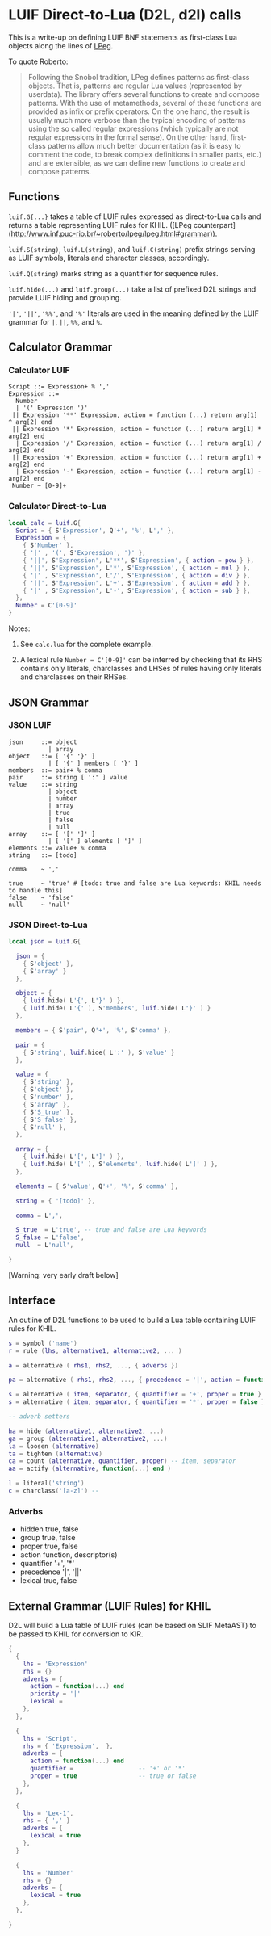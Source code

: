 ﻿# LUIF Direct-to-Lua (D2L, d2l) calls

This is a write-up on defining LUIF BNF statements as first-class Lua objects along the lines of [LPeg](http://www.inf.puc-rio.br/~roberto/lpeg/lpeg.html#intro).

To quote Roberto:

> Following the Snobol tradition, LPeg defines patterns as first-class objects. That is, patterns are regular Lua values (represented by userdata). The library offers several functions to create and compose patterns. With the use of metamethods, several of these functions are provided as infix or prefix operators. On the one hand, the result is usually much more verbose than the typical encoding of patterns using the so called regular expressions (which typically are not regular expressions in the formal sense). On the other hand, first-class patterns allow much better documentation (as it is easy to comment the code, to break complex definitions in smaller parts, etc.) and are extensible, as we can define new functions to create and compose patterns.

## Functions

`luif.G{...}` takes a table of LUIF rules expressed as direct-to-Lua calls
and returns a table representing LUIF rules for KHIL. ([LPeg counterpart]
(http://www.inf.puc-rio.br/~roberto/lpeg/lpeg.html#grammar)).

`luif.S(string)`, `luif.L(string)`, and `luif.C(string)` prefix strings serving as LUIF symbols, literals and character classes, accordingly.

`luif.Q(string)` marks string as a quantifier for sequence rules.

`luif.hide(...)` and `luif.group(...)` take a list of prefixed D2L strings and provide LUIF hiding and grouping.

`'|'`, `'||'`, `'%%'`, and `'%'` literals are used
in the meaning defined by the LUIF grammar for `|`, `||`, `%%`, and `%`.

## Calculator Grammar

### Calculator LUIF

```
Script ::= Expression+ % ','
Expression ::=
  Number
  | '(' Expression ')'
 || Expression '**' Expression, action = function (...) return arg[1] ^ arg[2] end
 || Expression '*' Expression, action = function (...) return arg[1] * arg[2] end
  | Expression '/' Expression, action = function (...) return arg[1] / arg[2] end
 || Expression '+' Expression, action = function (...) return arg[1] + arg[2] end
  | Expression '-' Expression, action = function (...) return arg[1] - arg[2] end
 Number ~ [0-9]+
```

### Calculator Direct-to-Lua

```lua
local calc = luif.G{
  Script = { S'Expression', Q'+', '%', L',' },
  Expression = {
    { S'Number' },
    { '|' , '(', S'Expression', ')' },
    { '||', S'Expression', L'**', S'Expression', { action = pow } },
    { '||', S'Expression', L'*', S'Expression', { action = mul } },
    { '|' , S'Expression', L'/', S'Expression', { action = div } },
    { '||', S'Expression', L'+', S'Expression', { action = add } },
    { '|' , S'Expression', L'-', S'Expression', { action = sub } },
  },
  Number = C'[0-9]'
}
```

Notes:

1. See `calc.lua` for the complete example.

2. A lexical rule `Number = C'[0-9]'` can be inferred by checking that its RHS contains only literals, charclasses and LHSes of rules having only literals and charclasses on their RHSes.

## JSON Grammar

### JSON LUIF

```
json     ::= object
           | array
object   ::= [ '{' '}' ]
           | [ '{' ] members [ '}' ]
members  ::= pair+ % comma
pair     ::= string [ ':' ] value
value    ::= string
           | object
           | number
           | array
           | true
           | false
           | null
array    ::= [ '[' ']' ]
           | [ '[' ] elements [ ']' ]
elements ::= value+ % comma
string   ::= [todo]

comma    ~ ','

true     ~ 'true' # [todo: true and false are Lua keywords: KHIL needs to handle this]
false    ~ 'false'
null     ~ 'null'
```

### JSON Direct-to-Lua

```lua
local json = luif.G{

  json = {
    { S'object' },
    { S'array' }
  },

  object = {
    { luif.hide( L'{', L'}' ) },
    { luif.hide( L'{' ), S'members', luif.hide( L'}' ) }
  },

  members = { S'pair', Q'+', '%', S'comma' },

  pair = {
    { S'string', luif.hide( L':' ), S'value' }
  },

  value = {
    { S'string' },
    { S'object' },
    { S'number' },
    { S'array' },
    { S'S_true' },
    { S'S_false' },
    { S'null' },
  },

  array = {
    { luif.hide( L'[', L']' ) },
    { luif.hide( L'[' ), S'elements', luif.hide( L']' ) },
  },

  elements = { S'value', Q'+', '%', S'comma' },

  string = { '[todo]' },

  comma = L',',

  S_true  = L'true', -- true and false are Lua keywords
  S_false = L'false',
  null  = L'null',

}
```

[Warning: very early draft below]

## Interface

An outline of D2L functions to be used to build
a Lua table containing LUIF rules for KHIL.

```lua
s = symbol ('name')
r = rule (lhs, alternative1, alternative2, ... )

a = alternative ( rhs1, rhs2, ..., { adverbs })

pa = alternative ( rhs1, rhs2, ..., { precedence = '|', action = function })

s = alternative ( item, separator, { quantifier = '+', proper = true } )
s = alternative ( item, separator, { quantifier = '*', proper = false } )

-- adverb setters

ha = hide (alternative1, alternative2, ...)
ga = group (alternative1, alternative2, ...)
la = loosen (alternative)
ta = tighten (alternative)
ca = count (alternative, quantifier, proper) -- item, separator
aa = actify (alternative, function(...) end )

l = literal('string')
c = charclass('[a-z]') --
```

### Adverbs

- hidden      true, false
- group       true, false
- proper      true, false
- action      function, descriptor(s)
- quantifier  '+', '*'
- precedence  '|', '||'
- lexical     true, false

## External Grammar (LUIF Rules) for KHIL

D2L will build
a Lua table of LUIF rules (can be based on SLIF MetaAST)
to be passed to KHIL
for conversion to KIR.

```lua
{
  {
    lhs = 'Expression'
    rhs = {}
    adverbs = {
      action = function(...) end
      priority = '|'
      lexical =
    },
  },

  {
    lhs = 'Script',
    rhs = { 'Expression',  },
    adverbs = {
      action = function(...) end
      quantifier =                  -- '+' or '*'
      proper = true                 -- true or false
    },
  },

  {
    lhs = 'Lex-1',
    rhs = { ',' }
    adverbs = {
      lexical = true
    },
  }

  {
    lhs = 'Number'
    rhs = {}
    adverbs = {
      lexical = true
    },
  },

}
```
